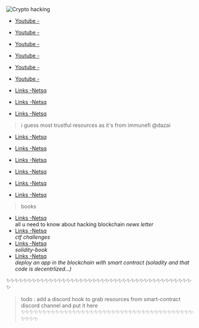 ![Crypto hacking](https://user-images.githubusercontent.com/67026153/149589564-3ed03b81-03fa-41b6-9ef1-882ae3b08008.png)

+ [Youtube -](https://www.youtube.com/watch?v=P8LXLoTUJ5g&t=823s) <br>
+ [Youtube -](https://www.youtube.com/watch?v=ozqOlUVKL1s) <br>
+ [Youtube -](https://www.youtube.com/watch?v=RfL3FcnVbJg&t=313s) <br>
+ [Youtube -](https://www.youtube.com/watch?v=WP-EnGhIYEc) <br>
+ [Youtube -](https://www.youtube.com/watch?v=M576WGiDBdQ) <br>
+ [Youtube -](https://www.youtube.com/watch?v=ZE2HxTmxfrI) <br>


+ [Links -Netsq](https://github.com/geekshiv/Smart-Contract-Hacking
) <br> 
+ [Links -Netsq](https://hackernoon.com/everything-you-need-to-know-about-smart-contracts-a-beginners-guide-c13cc138378a
) <br> 
+ [Links -Netsq](https://immunefi.com/learn/) <br>

> i guess most trustful resources as it's from immunefi  @dazai
+ [Links -Netsq](https://www.freecodecamp.org/news/how-to-write-and-deploy-your-first-smart-contract-341d5e2ffb35/) <br>

+ [Links -Netsq](https://www.youtube.com/channel/UCJWh7F3AFyQ_x01VKzr9eyA/videos
) <br>

+ [Links -Netsq](https://nakamotoinstitute.org/bitcoin/) <br>

+ [Links -Netsq](https://github.com/crytic/not-so-smart-contracts)<br>

+ [Links -Netsq](https://github.com/jpantunes/awesome-cryptoeconomics)<br>
+ [Links -Netsq](https://github.com/ethereumbook/ethereumbook) <br>
> books
+ [Links -Netsq](https://medium.com/immunefi/hacking-the-blockchain-an-ultimate-guide-4f34b33c6e8b)<br>all u need to know about hacking blockchain
*news letter*
+ [Links -Netsq](https://github.com/blockthreat/blocksec-ctfs)<br>
*ctf challenges*
+ [Links -Netsq](https://github.com/gakonst/solidity-book)<br>
*solidity-book*
+ [Links -Netsq](https://docs.chain.link/docs/conceptual-overview/)<br>
*deploy an app in the blockchain with smart contract (soladity and that code is decentrlized...)* <br>

✨✨✨✨✨✨✨✨✨✨✨✨✨✨✨✨✨✨✨✨✨✨✨✨✨✨✨✨✨✨✨✨✨✨✨✨✨✨✨✨✨✨✨✨
> todo : add a discord hook to grab resources from smart-contract discord channel and put it here
✨✨✨✨✨✨✨✨✨✨✨✨✨✨✨✨✨✨✨✨✨✨✨✨✨✨✨✨✨✨✨✨✨✨✨✨✨✨✨✨✨✨✨✨
